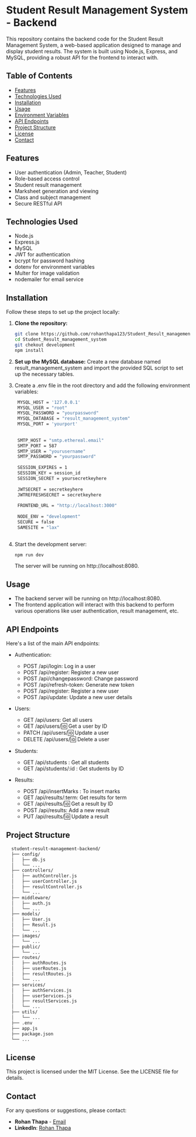# Student Result Management System - Backend

This repository contains the backend code for the Student Result Management System, a web-based application designed to manage and display student results. The system is built using Node.js, Express, and MySQL, providing a robust API for the frontend to interact with.

## Table of Contents

- [Features](#features)
- [Technologies Used](#technologies-used)
- [Installation](#installation)
- [Usage](#usage)
- [Environment Variables](#environment-variables)
- [API Endpoints](#api-endpoints)
- [Project Structure](#project-structure)
- [License](#license)
- [Contact](#contact)

## Features

- User authentication (Admin, Teacher, Student)
- Role-based access control
- Student result management
- Marksheet generation and viewing
- Class and subject management
- Secure RESTful API

## Technologies Used

- Node.js
- Express.js
- MySQL
- JWT for authentication
- bcrypt for password hashing
- dotenv for environment variables
- Multer for image validation
- nodemailer for email service

## Installation

Follow these steps to set up the project locally:

1. **Clone the repository:**
   ```bash
   git clone https://github.com/rohanthapa123/Student_Result_management_system
   cd Student_Result_management_system
   git chekout development
   npm install
   ```
2. **Set up the MySQL database:**
   Create a new database named result_management_system and import the provided SQL script to set up the necessary tables.
   
3. Create a .env file in the root directory and add the following environment variables:
   ``` bash
    MYSQL_HOST = '127.0.0.1'
    MYSQL_USER = "root"
    MYSQL_PASSWORD = "yourpassword"
    MYSQL_DATABASE = "result_management_system"
    MYSQL_PORT = 'yourport'
    
      
    SMTP_HOST = "smtp.ethereal.email"
    SMTP_PORT = 587
    SMTP_USER = "yourusername"
    SMTP_PASSWORD = "yourpassword"
    
    SESSION_EXPIRES = 1
    SESSION_KEY = session_id
    SESSION_SECRET = yoursecretkeyhere
    
    JWTSECRET = secretkeyhere
    JWTREFRESHSECRET = secretkeyhere
    
    FRONTEND_URL = "http://localhost:3000"
    
    NODE_ENV = "development"
    SECURE = false
    SAMESITE = "lax"
    
    ```
4. Start the development server:
    ```bash
    npm run dev
    ```

    The server will be running on http://localhost:8080.

## Usage
- The backend server will be running on http://localhost:8080.
- The frontend application will interact with this backend to perform various operations like user authentication, result management, etc.


## API Endpoints
Here's a list of the main API endpoints:

- Authentication:

  - POST /api/login: Log in a user
  - POST /api/register: Register a new user
  - POST /api/changepassword: Change password
  - POST /api/refresh-token: Generate new token
  - POST /api/register: Register a new user
  - POST /api/update: Update a new user details


- Users:

  - GET /api/users: Get all users
  - GET /api/users/:id: Get a user by ID
  - PATCH /api/users/:id: Update a user
  - DELETE /api/users/:id: Delete a user

- Students:
  - GET /api/students : Get all students
  - GET /api/students/:id : Get students by ID

- Results:
  - POST /api/insertMarks : To insert marks
  - GET /api/results/:term: Get  results for term
  - GET /api/results/:id: Get a result by ID
  - POST /api/results: Add a new result
  - PUT /api/results/:id: Update a result


## Project Structure
```bash
  student-result-management-backend/
  ├── config/
  │   ├── db.js
  │   └── ...
  ├── controllers/
  │   ├── authController.js
  │   ├── userController.js
  │   ├── resultController.js
  │   └── ...
  ├── middleware/
  │   ├── auth.js
  │   └── ...
  ├── models/
  │   ├── User.js
  │   ├── Result.js
  │   └── ...
  ├── images/
  │   └── ...
  ├── public/
  │   └── ...
  ├── routes/
  │   ├── authRoutes.js
  │   ├── userRoutes.js
  │   ├── resultRoutes.js
  │   └── ...
  ├── services/
  │   ├── authServices.js
  │   ├── userServices.js
  │   ├── resultServices.js
  │   └── ...
  ├── utils/
  │   └── ...
  ├── .env
  ├── app.js
  ├── package.json
  └── ...
```

## License
This project is licensed under the MIT License. See the LICENSE file for details.

## Contact
For any questions or suggestions, please contact:
- **Rohan Thapa** - [Email](mailto:thaparohan2019@gmail.com)
- **LinkedIn**: [Rohan Thapa](https://www.linkedin.com/in/rohanthapa)





